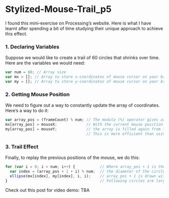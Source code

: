 # Stylized-Mouse-Trail_p5
I found this mini-exercise on Processing’s website. Here is what I have learnt after spending a bit of time studying their unique approach to achieve this effect.

### 1. Declaring Variables

Suppose we would like to create a trail of 60 circles that shrinks over time. Here are the variables we would need:

```javascript
var num = 60; // Array size
var mx = []; // Array to store x-coordinates of mouse cursor on your browser window.
var my = []; // Array to store y-coordinates of mouse cursor on your browser window.
```

### 2. Getting Mouse Position

We need to figure out a way to constantly update the array of coordinates. Here’s a way to do it:

```javascript
var array_pos = (frameCount) % num; // The modulo (%) operator gives array_pos a value of 0-59. 
mx[array_pos] = mouseX;             // With the current mouse position being storing in an array at every frame,
my[array_pos] = mouseY;             // the array is filled again from the beginning once full using the % operator.
                                    // This is more efficient than using a for-loop.
```       

### 3. Trail Effect

Finally, to replay the previous positions of the mouse, we do this: 

```javascript
for (var i = 0; i < num; i++) {           // Where array_pos + 1 is the oldest and smallest circle in the array and 
  var index = (array_pos + 1 + i) % num;  // the diameter of the circle solely dependent on i, circle with index 
  ellipse(mx[index], my[index], i, i);    // array_pos + 1 is drawn with a radius of i=0. 
}                                         // Following circles are larger as i increases.
```

Check out this post for video demo: TBA


